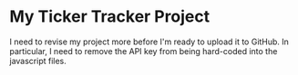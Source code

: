 # My Ticker Tracker Project

I need to revise my project more before I'm ready to upload it to GitHub.  In particular, I need to remove the API key from being hard-coded into the javascript files.
